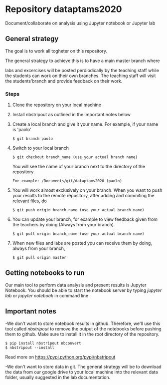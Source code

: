 # Repository dataptams2020

Document/collaborate on analysis using Jupyter notebook or Jupyter lab


## General strategy

The goal is to work all togheter on this repository.  

The general strategy to achieve this is to have a main master branch where

 labs and excercises will be posted perdiodically
by the teaching staff while the students can work on their own branches. The teaching staff will
visit the students'branch and provide feedback on their work.

### Steps

  1. Clone the repository on your local machine
  2. Install nbstripout as outlined in the important notes below
  3. Create a local branch and give it your name.
     For example, if your name is 'paolo'

         $ git branch paolo

  4. Switch to your local branch 

         $ git checkout branch_name (use your actual branch name)

     You will see the name of your branch next to the directory of the repository 

         For example: /Documents/git/dataptams2020 (paolo)

  5. You will work almost exclusively on your branch. 
     When you want to push your results to the remote repository, 
     after adding and commiting the relevant files, do

    	 $ git push origin branch_name (use your actual branch name)

  6. You can update your branch, for example to view feedback 
      given from the teachers by doing
     (Always from your branch).

    	 $ git pull origin branch_name (use your actual branch name)

  7. When new files and labs are posted you can
     receive them by doing, always from your branch,

    	 $ git pull origin master

     
## Getting notebooks to run

Our main tool to perform data analysis and present results is Jupyter Notebook.
You should be able to start the notebook server by typing *jupyter lab* or *jupyter notebook*
in command line


## Important notes

-We don't want to store notebook results in github. 
 Therefore, we'll use this tool called *nbstripout* to remove the output of the notebooks before pushing them to github.
 Make sure to install it in the root directory of the repository.

    $ pip install nbstripout nbconvert
    $ nbstripout --install

Read more on https://pypi.python.org/pypi/nbstripout

-We don't want to store data in git. The general strategy will be to download
 the data from our google drive to your local machine
 into the relevant data folder, usually suggested in the lab documentation.








